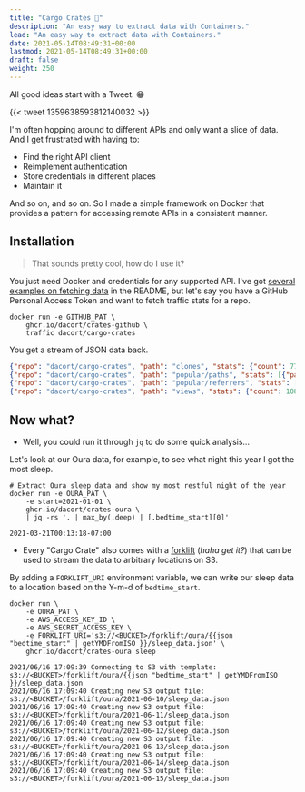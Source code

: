 ```yaml
---
title: "Cargo Crates 🚚"
description: "An easy way to extract data with Containers."
lead: "An easy way to extract data with Containers."
date: 2021-05-14T08:49:31+00:00
lastmod: 2021-05-14T08:49:31+00:00
draft: false
weight: 250
---
```


All good ideas start with a Tweet. 😁

{{< tweet 1359638593812140032 >}}

I'm often hopping around to different APIs and only want a slice of data. And I get frustrated with having to:
- Find the right API client
- Reimplement authentication
- Store credentials in different places
- Maintain it

And so on, and so on. So I made a simple framework on Docker that provides a pattern for accessing remote APIs in a consistent manner.

## Installation

> That sounds pretty cool, how do I use it?

You just need Docker and credentials for any supported API. I've got [several examples on fetching data](https://github.com/dacort/cargo-crates#supported-services) in the README, but let's say you have a GitHub Personal Access Token and want to fetch traffic stats for a repo.

```shell
docker run -e GITHUB_PAT \
    ghcr.io/dacort/crates-github \
    traffic dacort/cargo-crates 
```

You get a stream of JSON data back.

```json
{"repo": "dacort/cargo-crates", "path": "clones", "stats": {"count": 77, "uniques": 8, "clones": [{"timestamp": "2021-03-18T00:00:00Z", "count": 77, "uniques": 8}]}}
{"repo": "dacort/cargo-crates", "path": "popular/paths", "stats": [{"path": "/dacort/cargo-crates/actions", "title": "Actions \u00b7 dacort/cargo-crates", "count": 33, "uniques": 1}, {"path": "/dacort/cargo-crates", "title": "dacort/cargo-crates", "count": 11, "uniques": 2}, {"path": "/dacort/cargo-crates/actions/workflows/crates.yaml", "title": "Actions \u00b7 dacort/cargo-crates", "count": 7, "uniques": 1}, {"path": "/dacort/cargo-crates/actions/runs/666130915", "title": "Remove useless job0 \u00b7 dacort/cargo-crates@6b54337", "count": 4, "uniques": 1}, {"path": "/dacort/cargo-crates/actions/runs/666151009", "title": "Trying something else \u00b7 dacort/cargo-crates@ed3d226", "count": 3, "uniques": 1}, {"path": "/dacort/cargo-crates/actions/runs/666165537", "title": "Hmm \u00b7 dacort/cargo-crates@64c59e7", "count": 3, "uniques": 1}, {"path": "/dacort/cargo-crates/actions/runs/666215936", "title": "Add requirements \u00b7 dacort/cargo-crates@6161093", "count": 3, "uniques": 1}, {"path": "/dacort/cargo-crates/actions/runs/666227882", "title": "Does this actually work now?? \u00b7 dacort/cargo-crates@37d31ea", "count": 3, "uniques": 1}, {"path": "/dacort/cargo-crates/pulls", "title": "Pull requests \u00b7 dacort/cargo-crates", "count": 3, "uniques": 1}, {"path": "/dacort/cargo-crates/actions/workflows/test_matrix.yaml", "title": "Actions \u00b7 dacort/cargo-crates", "count": 2, "uniques": 1}]}
{"repo": "dacort/cargo-crates", "path": "popular/referrers", "stats": [{"referrer": "github.com", "count": 3, "uniques": 2}]}
{"repo": "dacort/cargo-crates", "path": "views", "stats": {"count": 108, "uniques": 2, "views": [{"timestamp": "2021-03-18T00:00:00Z", "count": 108, "uniques": 2}]}}
```

## Now what?

- Well, you could run it through `jq` to do some quick analysis...

Let's look at our Oura data, for example, to see what night this year I got the most sleep.

```shell
# Extract Oura sleep data and show my most restful night of the year
docker run -e OURA_PAT \
    -e start=2021-01-01 \
    ghcr.io/dacort/crates-oura \
    | jq -rs '. | max_by(.deep) | [.bedtime_start][0]'
```

```
2021-03-21T00:13:18-07:00
```

- Every "Cargo Crate" also comes with a [forklift](https://github.com/dacort/forklift) (_haha get it?_) that can be used to stream the data to arbitrary locations on S3.

By adding a `FORKLIFT_URI` environment variable, we can write our sleep data to a location based on the Y-m-d of `bedtime_start`.

```shell
docker run \
    -e OURA_PAT \
    -e AWS_ACCESS_KEY_ID \
    -e AWS_SECRET_ACCESS_KEY \
    -e FORKLIFT_URI='s3://<BUCKET>/forklift/oura/{{json "bedtime_start" | getYMDFromISO }}/sleep_data.json' \
    ghcr.io/dacort/crates-oura sleep
```

```
2021/06/16 17:09:39 Connecting to S3 with template: s3://<BUCKET>/forklift/oura/{{json "bedtime_start" | getYMDFromISO }}/sleep_data.json
2021/06/16 17:09:40 Creating new S3 output file: s3://<BUCKET>/forklift/oura/2021-06-10/sleep_data.json
2021/06/16 17:09:40 Creating new S3 output file: s3://<BUCKET>/forklift/oura/2021-06-11/sleep_data.json
2021/06/16 17:09:40 Creating new S3 output file: s3://<BUCKET>/forklift/oura/2021-06-12/sleep_data.json
2021/06/16 17:09:40 Creating new S3 output file: s3://<BUCKET>/forklift/oura/2021-06-13/sleep_data.json
2021/06/16 17:09:40 Creating new S3 output file: s3://<BUCKET>/forklift/oura/2021-06-14/sleep_data.json
2021/06/16 17:09:40 Creating new S3 output file: s3://<BUCKET>/forklift/oura/2021-06-15/sleep_data.json
```